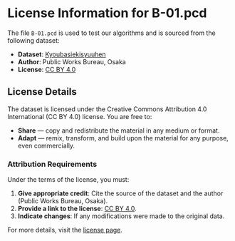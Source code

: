# License Information for B-01.pcd

The file `B-01.pcd` is used to test our algorithms and is sourced from the following dataset:

- **Dataset**: [Kyoubasiekisyuuhen](https://www.geospatial.jp/ckan/dataset/kyoubasiekisyuuhen_las)
- **Author**: Public Works Bureau, Osaka
- **License**: [CC BY 4.0](https://opendefinition.org/licenses/cc-by/)

## License Details

The dataset is licensed under the Creative Commons Attribution 4.0 International (CC BY 4.0) license. You are free to:

- **Share** — copy and redistribute the material in any medium or format.
- **Adapt** — remix, transform, and build upon the material for any purpose, even commercially.

### Attribution Requirements

Under the terms of the license, you must:

1. **Give appropriate credit**: Cite the source of the dataset and the author (Public Works Bureau, Osaka).
2. **Provide a link to the license**: [CC BY 4.0](https://opendefinition.org/licenses/cc-by/).
3. **Indicate changes**: If any modifications were made to the original data.

For more details, visit the [license page](https://opendefinition.org/licenses/cc-by/).